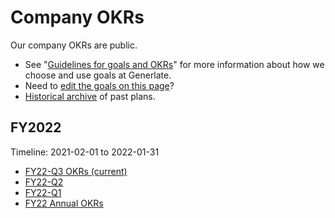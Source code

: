 # Company OKRs

Our company OKRs are public.

- See "[Guidelines for goals and OKRs](guidelines.md)" for more information about how we choose and use goals at Generlate.
- Need to [edit the goals on this page](#how-to-edit)?
- [Historical archive](archive.md) of past plans.

## FY2022

Timeline: 2021-02-01 to 2022-01-31

- [FY22-Q3 OKRs (current)](2022_q3.md)
- [FY22-Q2](2022_q2.md)
- [FY22-Q1](2022_q1.md)
- [FY22 Annual OKRs](2022_annual.md)
